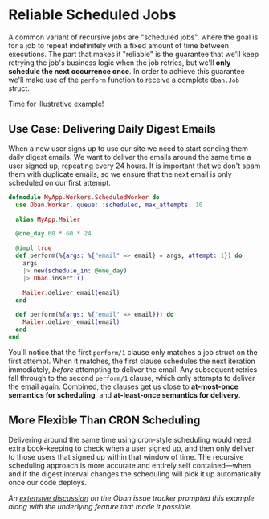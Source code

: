 # Reliable Scheduled Jobs

A common variant of recursive jobs are "scheduled jobs", where the goal is for a
job to repeat indefinitely with a fixed amount of time between executions. The
part that makes it "reliable" is the guarantee that we'll keep retrying the
job's business logic when the job retries, but we'll **only schedule the next
occurrence once**. In order to achieve this guarantee we'll make use of the
`perform` function to receive a complete `Oban.Job` struct.

Time for illustrative example!

## Use Case: Delivering Daily Digest Emails

When a new user signs up to use our site we need to start sending them daily
digest emails. We want to deliver the emails around the same time a user signed
up, repeating every 24 hours. It is important that we don't spam them with
duplicate emails, so we ensure that the next email is only scheduled on our
first attempt.

```elixir
defmodule MyApp.Workers.ScheduledWorker do
  use Oban.Worker, queue: :scheduled, max_attempts: 10

  alias MyApp.Mailer

  @one_day 60 * 60 * 24

  @impl true
  def perform(%{args: %{"email" => email} = args, attempt: 1}) do
    args
    |> new(schedule_in: @one_day)
    |> Oban.insert!()

    Mailer.deliver_email(email)
  end

  def perform(%{args: %{"email" => email}}) do
    Mailer.deliver_email(email)
  end
end
```

You'll notice that the first `perform/1` clause only matches a job struct on the
first attempt. When it matches, the first clause schedules the next iteration
immediately, _before_ attempting to deliver the email. Any subsequent retries
fall through to the second `perform/1` clause, which only attempts to deliver
the email again. Combined, the clauses get us close to **at-most-once semantics
for scheduling**, and **at-least-once semantics for delivery**.

## More Flexible Than CRON Scheduling

Delivering around the same time using cron-style scheduling would need extra
book-keeping to check when a user signed up, and then only deliver to those
users that signed up within that window of time. The recursive scheduling
approach is more accurate and entirely self contained—when and if the digest
interval changes the scheduling will pick it up automatically once our code
deploys.

_An [extensive discussion][oi27] on the Oban issue tracker prompted this example
along with the underlying feature that made it possible._

[oi27]: https://github.com/sorentwo/oban/issues/27
